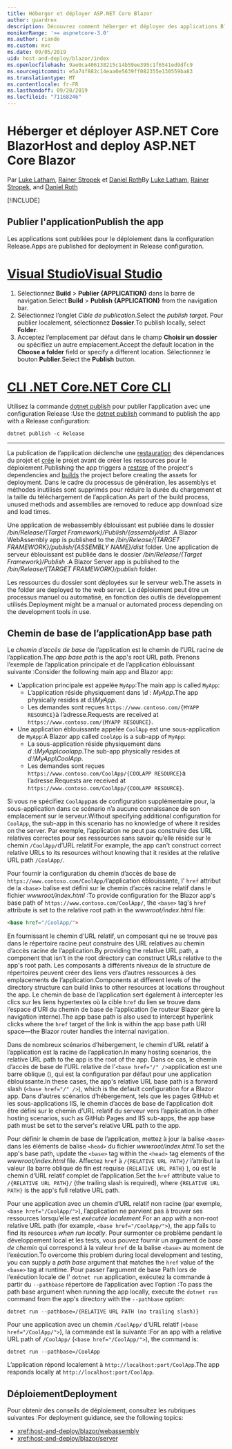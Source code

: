 ```yaml
---
title: Héberger et déployer ASP.NET Core Blazor
author: guardrex
description: Découvrez comment héberger et déployer des applications Blazor.
monikerRange: '>= aspnetcore-3.0'
ms.author: riande
ms.custom: mvc
ms.date: 09/05/2019
uid: host-and-deploy/blazor/index
ms.openlocfilehash: 9ae0ca406138215c14b59ee395c1f6541ed9dfc9
ms.sourcegitcommit: e5a74f882c14eaa0e5639ff082355e130559ba83
ms.translationtype: MT
ms.contentlocale: fr-FR
ms.lasthandoff: 09/20/2019
ms.locfileid: "71168246"
---
```

# <a name="host-and-deploy-aspnet-core-blazor"></a><span data-ttu-id="6071f-103">Héberger et déployer ASP.NET Core Blazor</span><span class="sxs-lookup"><span data-stu-id="6071f-103">Host and deploy ASP.NET Core Blazor</span></span>

<span data-ttu-id="6071f-104">Par [Luke Latham](https://github.com/guardrex), [Rainer Stropek](https://www.timecockpit.com) et [Daniel Roth](https://github.com/danroth27)</span><span class="sxs-lookup"><span data-stu-id="6071f-104">By [Luke Latham](https://github.com/guardrex), [Rainer Stropek](https://www.timecockpit.com), and [Daniel Roth](https://github.com/danroth27)</span></span>

[!INCLUDE[](~/includes/blazorwasm-preview-notice.md)]

## <a name="publish-the-app"></a><span data-ttu-id="6071f-105">Publier l'application</span><span class="sxs-lookup"><span data-stu-id="6071f-105">Publish the app</span></span>

<span data-ttu-id="6071f-106">Les applications sont publiées pour le déploiement dans la configuration Release.</span><span class="sxs-lookup"><span data-stu-id="6071f-106">Apps are published for deployment in Release configuration.</span></span>

# <a name="visual-studiotabvisual-studio"></a>[<span data-ttu-id="6071f-107">Visual Studio</span><span class="sxs-lookup"><span data-stu-id="6071f-107">Visual Studio</span></span>](#tab/visual-studio)

1. <span data-ttu-id="6071f-108">Sélectionnez **Build** > **Publier {APPLICATION}** dans la barre de navigation.</span><span class="sxs-lookup"><span data-stu-id="6071f-108">Select **Build** > **Publish {APPLICATION}** from the navigation bar.</span></span>
1. <span data-ttu-id="6071f-109">Sélectionnez l’onglet *Cible de publication*.</span><span class="sxs-lookup"><span data-stu-id="6071f-109">Select the *publish target*.</span></span> <span data-ttu-id="6071f-110">Pour publier localement, sélectionnez **Dossier**.</span><span class="sxs-lookup"><span data-stu-id="6071f-110">To publish locally, select **Folder**.</span></span>
1. <span data-ttu-id="6071f-111">Acceptez l’emplacement par défaut dans le champ **Choisir un dossier** ou spécifiez un autre emplacement.</span><span class="sxs-lookup"><span data-stu-id="6071f-111">Accept the default location in the **Choose a folder** field or specify a different location.</span></span> <span data-ttu-id="6071f-112">Sélectionnez le bouton **Publier**.</span><span class="sxs-lookup"><span data-stu-id="6071f-112">Select the **Publish** button.</span></span>

# <a name="net-core-clitabnetcore-cli"></a>[<span data-ttu-id="6071f-113">CLI .NET Core</span><span class="sxs-lookup"><span data-stu-id="6071f-113">.NET Core CLI</span></span>](#tab/netcore-cli)

<span data-ttu-id="6071f-114">Utilisez la commande [dotnet publish](/dotnet/core/tools/dotnet-publish) pour publier l’application avec une configuration Release :</span><span class="sxs-lookup"><span data-stu-id="6071f-114">Use the [dotnet publish](/dotnet/core/tools/dotnet-publish) command to publish the app with a Release configuration:</span></span>

```dotnetcli
dotnet publish -c Release
```

---

<span data-ttu-id="6071f-115">La publication de l’application déclenche une [restauration](/dotnet/core/tools/dotnet-restore) des dépendances du projet et [crée](/dotnet/core/tools/dotnet-build) le projet avant de créer les ressources pour le déploiement.</span><span class="sxs-lookup"><span data-stu-id="6071f-115">Publishing the app triggers a [restore](/dotnet/core/tools/dotnet-restore) of the project's dependencies and [builds](/dotnet/core/tools/dotnet-build) the project before creating the assets for deployment.</span></span> <span data-ttu-id="6071f-116">Dans le cadre du processus de génération, les assemblys et méthodes inutilisés sont supprimés pour réduire la durée du chargement et la taille du téléchargement de l’application.</span><span class="sxs-lookup"><span data-stu-id="6071f-116">As part of the build process, unused methods and assemblies are removed to reduce app download size and load times.</span></span>

<span data-ttu-id="6071f-117">Une application de webassembly éblouissant est publiée dans le dossier */bin/Release/{Target Framework}/Publish/{assembly/dist* .</span><span class="sxs-lookup"><span data-stu-id="6071f-117">A Blazor WebAssembly app is published to the */bin/Release/{TARGET FRAMEWORK}/publish/{ASSEMBLY NAME}/dist* folder.</span></span> <span data-ttu-id="6071f-118">Une application de serveur éblouissant est publiée dans le dossier */bin/Release/{Target Framework}/Publish* .</span><span class="sxs-lookup"><span data-stu-id="6071f-118">A Blazor Server app is published to the */bin/Release/{TARGET FRAMEWORK}/publish* folder.</span></span>

<span data-ttu-id="6071f-119">Les ressources du dossier sont déployées sur le serveur web.</span><span class="sxs-lookup"><span data-stu-id="6071f-119">The assets in the folder are deployed to the web server.</span></span> <span data-ttu-id="6071f-120">Le déploiement peut être un processus manuel ou automatisé, en fonction des outils de développement utilisés.</span><span class="sxs-lookup"><span data-stu-id="6071f-120">Deployment might be a manual or automated process depending on the development tools in use.</span></span>

## <a name="app-base-path"></a><span data-ttu-id="6071f-121">Chemin de base de l’application</span><span class="sxs-lookup"><span data-stu-id="6071f-121">App base path</span></span>

<span data-ttu-id="6071f-122">Le *chemin d’accès de base* de l’application est le chemin de l’URL racine de l’application.</span><span class="sxs-lookup"><span data-stu-id="6071f-122">The *app base path* is the app's root URL path.</span></span> <span data-ttu-id="6071f-123">Prenons l’exemple de l’application principale et de l’application éblouissant suivante :</span><span class="sxs-lookup"><span data-stu-id="6071f-123">Consider the following main app and Blazor app:</span></span>

* <span data-ttu-id="6071f-124">L’application principale est appelée `MyApp`:</span><span class="sxs-lookup"><span data-stu-id="6071f-124">The main app is called `MyApp`:</span></span>
  * <span data-ttu-id="6071f-125">L’application réside physiquement dans *\\d : MyApp*.</span><span class="sxs-lookup"><span data-stu-id="6071f-125">The app physically resides at *d:\\MyApp*.</span></span>
  * <span data-ttu-id="6071f-126">Les demandes sont reçues `https://www.contoso.com/{MYAPP RESOURCE}`à l’adresse.</span><span class="sxs-lookup"><span data-stu-id="6071f-126">Requests are received at `https://www.contoso.com/{MYAPP RESOURCE}`.</span></span>
* <span data-ttu-id="6071f-127">Une application éblouissante appelée `CoolApp` est une sous-application de `MyApp`:</span><span class="sxs-lookup"><span data-stu-id="6071f-127">A Blazor app called `CoolApp` is a sub-app of `MyApp`:</span></span>
  * <span data-ttu-id="6071f-128">La sous-application réside physiquement dans *d :\\MyApp\\coolapp*.</span><span class="sxs-lookup"><span data-stu-id="6071f-128">The sub-app physically resides at *d:\\MyApp\\CoolApp*.</span></span>
  * <span data-ttu-id="6071f-129">Les demandes sont reçues `https://www.contoso.com/CoolApp/{COOLAPP RESOURCE}`à l’adresse.</span><span class="sxs-lookup"><span data-stu-id="6071f-129">Requests are received at `https://www.contoso.com/CoolApp/{COOLAPP RESOURCE}`.</span></span>

<span data-ttu-id="6071f-130">Si vous ne spécifiez `CoolApp`pas de configuration supplémentaire pour, la sous-application dans ce scénario n’a aucune connaissance de son emplacement sur le serveur.</span><span class="sxs-lookup"><span data-stu-id="6071f-130">Without specifying additional configuration for `CoolApp`, the sub-app in this scenario has no knowledge of where it resides on the server.</span></span> <span data-ttu-id="6071f-131">Par exemple, l’application ne peut pas construire des URL relatives correctes pour ses ressources sans savoir qu’elle réside sur le chemin `/CoolApp/`d’URL relatif.</span><span class="sxs-lookup"><span data-stu-id="6071f-131">For example, the app can't construct correct relative URLs to its resources without knowing that it resides at the relative URL path `/CoolApp/`.</span></span>

<span data-ttu-id="6071f-132">Pour fournir la configuration du chemin d’accès de base de `https://www.contoso.com/CoolApp/`l’application éblouissante, l' `href` attribut de la `<base>` balise est défini sur le chemin d’accès racine relatif dans le fichier *wwwroot/index.html* :</span><span class="sxs-lookup"><span data-stu-id="6071f-132">To provide configuration for the Blazor app's base path of `https://www.contoso.com/CoolApp/`, the `<base>` tag's `href` attribute is set to the relative root path in the *wwwroot/index.html* file:</span></span>

```html
<base href="/CoolApp/">
```

<span data-ttu-id="6071f-133">En fournissant le chemin d’URL relatif, un composant qui ne se trouve pas dans le répertoire racine peut construire des URL relatives au chemin d’accès racine de l’application.</span><span class="sxs-lookup"><span data-stu-id="6071f-133">By providing the relative URL path, a component that isn't in the root directory can construct URLs relative to the app's root path.</span></span> <span data-ttu-id="6071f-134">Les composants à différents niveaux de la structure de répertoires peuvent créer des liens vers d’autres ressources à des emplacements de l’application.</span><span class="sxs-lookup"><span data-stu-id="6071f-134">Components at different levels of the directory structure can build links to other resources at locations throughout the app.</span></span> <span data-ttu-id="6071f-135">Le chemin de base de l’application sert également à intercepter les clics sur les liens hypertextes où la cible `href` du lien se trouve dans l’espace d’URI du chemin de base de l’application (le routeur Blazor gère la navigation interne).</span><span class="sxs-lookup"><span data-stu-id="6071f-135">The app base path is also used to intercept hyperlink clicks where the `href` target of the link is within the app base path URI space&mdash;the Blazor router handles the internal navigation.</span></span>

<span data-ttu-id="6071f-136">Dans de nombreux scénarios d’hébergement, le chemin d’URL relatif à l’application est la racine de l’application.</span><span class="sxs-lookup"><span data-stu-id="6071f-136">In many hosting scenarios, the relative URL path to the app is the root of the app.</span></span> <span data-ttu-id="6071f-137">Dans ce cas, le chemin d’accès de base de l’URL relative de l'`<base href="/" />`application est une barre oblique (), qui est la configuration par défaut pour une application éblouissante.</span><span class="sxs-lookup"><span data-stu-id="6071f-137">In these cases, the app's relative URL base path is a forward slash (`<base href="/" />`), which is the default configuration for a Blazor app.</span></span> <span data-ttu-id="6071f-138">Dans d’autres scénarios d’hébergement, tels que les pages GitHub et les sous-applications IIS, le chemin d’accès de base de l’application doit être défini sur le chemin d’URL relatif du serveur vers l’application.</span><span class="sxs-lookup"><span data-stu-id="6071f-138">In other hosting scenarios, such as GitHub Pages and IIS sub-apps, the app base path must be set to the server's relative URL path to the app.</span></span>

<span data-ttu-id="6071f-139">Pour définir le chemin de base de l’application, mettez à jour la balise `<base>` dans les éléments de balise `<head>` du fichier *wwwroot/index.html*.</span><span class="sxs-lookup"><span data-stu-id="6071f-139">To set the app's base path, update the `<base>` tag within the `<head>` tag elements of the *wwwroot/index.html* file.</span></span> <span data-ttu-id="6071f-140">Affectez `href` à `/{RELATIVE URL PATH}/` l’attribut la valeur (la barre oblique de fin est requise `{RELATIVE URL PATH}` ), où est le chemin d’URL relatif complet de l’application.</span><span class="sxs-lookup"><span data-stu-id="6071f-140">Set the `href` attribute value to `/{RELATIVE URL PATH}/` (the trailing slash is required), where `{RELATIVE URL PATH}` is the app's full relative URL path.</span></span>

<span data-ttu-id="6071f-141">Pour une application avec un chemin d’URL relatif non racine (par exemple, `<base href="/CoolApp/">`), l’application ne parvient pas à trouver ses ressources lorsqu’elle est *exécutée localement*.</span><span class="sxs-lookup"><span data-stu-id="6071f-141">For an app with a non-root relative URL path (for example, `<base href="/CoolApp/">`), the app fails to find its resources *when run locally*.</span></span> <span data-ttu-id="6071f-142">Pour surmonter ce problème pendant le développement local et les tests, vous pouvez fournir un argument de *base de chemin* qui correspond à la valeur `href` de la balise `<base>` au moment de l’exécution.</span><span class="sxs-lookup"><span data-stu-id="6071f-142">To overcome this problem during local development and testing, you can supply a *path base* argument that matches the `href` value of the `<base>` tag at runtime.</span></span> <span data-ttu-id="6071f-143">Pour passer l’argument de base Path lors de l’exécution locale de l' `dotnet run` application, exécutez la commande à partir du `--pathbase` répertoire de l’application avec l’option :</span><span class="sxs-lookup"><span data-stu-id="6071f-143">To pass the path base argument when running the app locally, execute the `dotnet run` command from the app's directory with the `--pathbase` option:</span></span>

```dotnetcli
dotnet run --pathbase=/{RELATIVE URL PATH (no trailing slash)}
```

<span data-ttu-id="6071f-144">Pour une application avec un chemin `/CoolApp/` d’URL relatif (`<base href="/CoolApp/">`), la commande est la suivante :</span><span class="sxs-lookup"><span data-stu-id="6071f-144">For an app with a relative URL path of `/CoolApp/` (`<base href="/CoolApp/">`), the command is:</span></span>

```dotnetcli
dotnet run --pathbase=/CoolApp
```

<span data-ttu-id="6071f-145">L’application répond localement à `http://localhost:port/CoolApp`.</span><span class="sxs-lookup"><span data-stu-id="6071f-145">The app responds locally at `http://localhost:port/CoolApp`.</span></span>

## <a name="deployment"></a><span data-ttu-id="6071f-146">Déploiement</span><span class="sxs-lookup"><span data-stu-id="6071f-146">Deployment</span></span>

<span data-ttu-id="6071f-147">Pour obtenir des conseils de déploiement, consultez les rubriques suivantes :</span><span class="sxs-lookup"><span data-stu-id="6071f-147">For deployment guidance, see the following topics:</span></span>

* <xref:host-and-deploy/blazor/webassembly>
* <xref:host-and-deploy/blazor/server>
